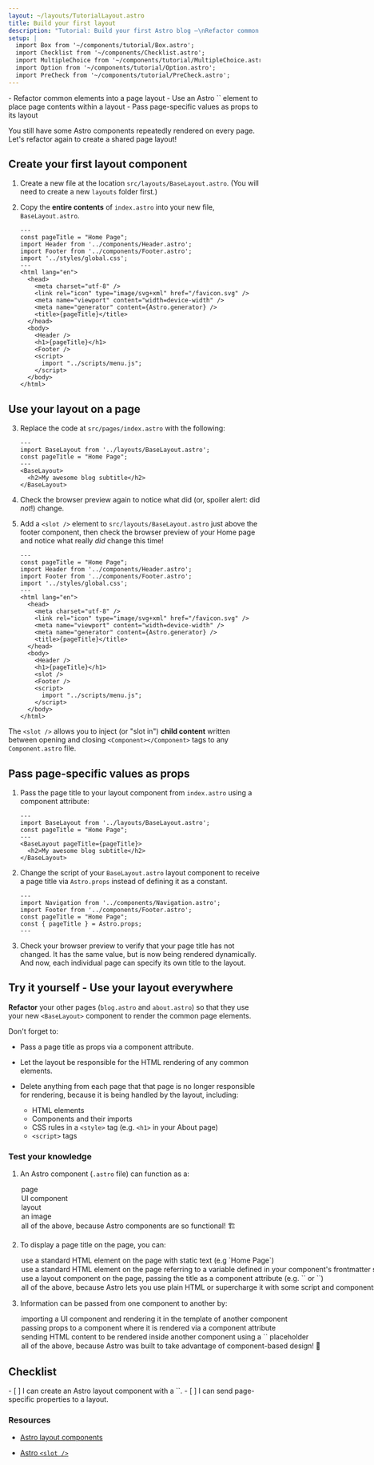 ```yaml
---
layout: ~/layouts/TutorialLayout.astro
title: Build your first layout
description: "Tutorial: Build your first Astro blog —\nRefactor common elements into a reusable page layout"
setup: |
  import Box from '~/components/tutorial/Box.astro';
  import Checklist from '~/components/Checklist.astro';
  import MultipleChoice from '~/components/tutorial/MultipleChoice.astro';
  import Option from '~/components/tutorial/Option.astro';
  import PreCheck from '~/components/tutorial/PreCheck.astro';
---
```


<PreCheck>
  - Refactor common elements into a page layout
  - Use an Astro `<slot />` element to place page contents within a layout
  - Pass page-specific values as props to its layout
</PreCheck>

You still have some Astro components repeatedly rendered on every page. Let's refactor again to create a shared page layout!

## Create your first layout component

1. Create a new file at the location `src/layouts/BaseLayout.astro`. (You will need to create a new `layouts` folder first.)

2. Copy the **entire contents** of `index.astro` into your new file, `BaseLayout.astro`.

    ```astro title="src/layouts/BaseLayout.astro"
    ---
    const pageTitle = "Home Page";
    import Header from '../components/Header.astro';
    import Footer from '../components/Footer.astro';
    import '../styles/global.css';
    ---
    <html lang="en">
      <head>
        <meta charset="utf-8" />
        <link rel="icon" type="image/svg+xml" href="/favicon.svg" />
        <meta name="viewport" content="width=device-width" />
        <meta name="generator" content={Astro.generator} />
        <title>{pageTitle}</title>
      </head>
      <body>
        <Header />
        <h1>{pageTitle}</h1>
        <Footer />
        <script>
          import "../scripts/menu.js";
        </script>
      </body>
    </html>
    ```

## Use your layout on a page

3. Replace the code at `src/pages/index.astro` with the following:

    ```astro title="src/pages/index.astro"
    ---
    import BaseLayout from '../layouts/BaseLayout.astro';
    const pageTitle = "Home Page";
    ---
    <BaseLayout>
      <h2>My awesome blog subtitle</h2>
    </BaseLayout>
    ```
 
4. Check the browser preview again to notice what did (or, spoiler alert: did _not_!) change.
    
5. Add a `<slot />` element to `src/layouts/BaseLayout.astro` just above the footer component, then check the browser preview of your Home page and notice what really _did_ change this time!

    ```astro title="src/layouts/BaseLayout.astro" ins={18}
    ---
    const pageTitle = "Home Page";
    import Header from '../components/Header.astro';
    import Footer from '../components/Footer.astro';
    import '../styles/global.css';
    ---
    <html lang="en">
      <head>
        <meta charset="utf-8" />
        <link rel="icon" type="image/svg+xml" href="/favicon.svg" />
        <meta name="viewport" content="width=device-width" />
        <meta name="generator" content={Astro.generator} />
        <title>{pageTitle}</title>
      </head>
      <body>
        <Header />
        <h1>{pageTitle}</h1>
        <slot />
        <Footer />
        <script>
          import "../scripts/menu.js";
        </script>
      </body>
    </html>
    ```

 The `<slot />` allows you to inject (or "slot in") **child content** written between opening and closing `<Component></Component>` tags to any `Component.astro` file.

## Pass page-specific values as props

1. Pass the page title to your layout component from `index.astro` using a component attribute: 

    ```astro title="src/pages/index.astro" 'pageTitle={pageTitle}'
    ---
    import BaseLayout from '../layouts/BaseLayout.astro';
    const pageTitle = "Home Page";
    ---
    <BaseLayout pageTitle={pageTitle}>
      <h2>My awesome blog subtitle</h2>
    </BaseLayout>
    ```

2. Change the script of your `BaseLayout.astro` layout component to receive a page title via `Astro.props` instead of defining it as a constant.

    ```astro title="src/layouts/BaseLayout.astro" del={4} ins={5}
    ---
    import Navigation from '../components/Navigation.astro';
    import Footer from '../components/Footer.astro';
    const pageTitle = "Home Page";
    const { pageTitle } = Astro.props;
    ---
    ```

3. Check your browser preview to verify that your page title has not changed. It has the same value, but is now being rendered dynamically. And now, each individual page can specify its own title to the layout.


<Box icon="puzzle-piece">

## Try it yourself - Use your layout everywhere

**Refactor** your other pages (`blog.astro` and `about.astro`) so that they use your new `<BaseLayout>` component to render the common page elements.

Don't forget to:

- Pass a page title as props via a component attribute.

- Let the layout be responsible for the HTML rendering of any common elements.

- Delete anything from each page that that page is no longer responsible for rendering, because it is being handled by the layout, including: 

  - HTML elements
  - Components and their imports 
  - CSS rules in a `<style>` tag (e.g. `<h1>` in your About page)
  - `<script>` tags
</Box>



<Box icon="question-mark">

### Test your knowledge

1. An Astro component (`.astro` file) can function as a:

    <MultipleChoice>
      <Option>page</Option>
      <Option>UI component</Option>
      <Option>layout</Option>
      <Option>an image</Option>
      <Option isCorrect>all of the above, because Astro components are so functional! 🏗️</Option>
    </MultipleChoice>

2. To display a page title on the page, you can:

    <MultipleChoice>
      <Option>
        use a standard HTML element on the page with static text (e.g `<h1>Home Page</h1>`)
      </Option>
      <Option>
        use a standard HTML element on the page referring to a variable defined in your component's frontmatter script (e.g. `<h1>{pageTitle}</h1>`)
      </Option>
      <Option>
        use a layout component on the page, passing the title as a component attribute (e.g. `<BaseLayout title="Home Page" />` or `<BaseLayout title={pageTitle} />`)
      </Option>
      <Option isCorrect>
        all of the above, because Astro lets you use plain HTML or supercharge it with some script and components! 💪
      </Option>
    </MultipleChoice>

3. Information can be passed from one component to another by:

    <MultipleChoice>
      <Option>
        importing a UI component and rendering it in the template of another component
      </Option>
      <Option>
        passing props to a component where it is rendered via a component attribute
      </Option>
      <Option>
        sending HTML content to be rendered inside another component using a `<slot />` placeholder
      </Option>
      <Option isCorrect>
        all of the above, because Astro was built to take advantage of component-based design! 🧩
      </Option>
    </MultipleChoice>

</Box>

<Box icon="check-list">

## Checklist

<Checklist>
- [ ] I can create an Astro layout component with a `<slot />`.
- [ ] I can send page-specific properties to a layout.
</Checklist>
</Box>

### Resources

- [Astro layout components](/en/core-concepts/layouts/)

- [Astro `<slot />`](/en/core-concepts/astro-components/#slots)
